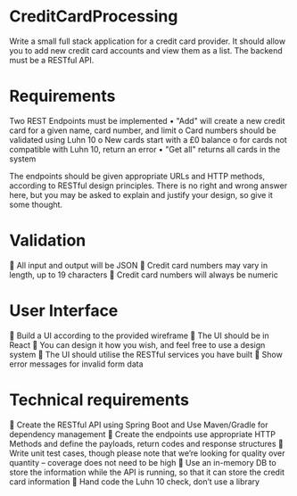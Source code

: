 # CreditCardProcessing


Write a small full stack application for a credit card provider. It should allow you to add new credit card accounts and view them as a list. The backend must be a RESTful API.

# Requirements

Two REST Endpoints must be implemented
•	"Add" will create a new credit card for a given name, card number, and limit
o	Card numbers should be validated using Luhn 10
o	New cards start with a £0 balance
o	for cards not compatible with Luhn 10, return an error
•	"Get all" returns all cards in the system

The endpoints should be given appropriate URLs and HTTP methods, according to RESTful design principles. There is no right and wrong answer here, but you may be asked to explain and justify your design, so give it some thought.

# Validation

	All input and output will be JSON
	Credit card numbers may vary in length, up to 19 characters
	Credit card numbers will always be numeric

# User Interface

	Build a UI according to the provided wireframe
	The UI should be in React
	You can design it how you wish, and feel free to use a design system
	The UI should utilise the RESTful services you have built
	Show error messages for invalid form data

# Technical requirements

	Create the RESTful API using Spring Boot and Use Maven/Gradle for dependency management
	Create the endpoints use appropriate HTTP Methods and define the payloads, return codes and response structures
	Write unit test cases, though please note that we’re looking for quality over quantity – coverage does not need to be high
	Use an in-memory DB to store the information while the API is running, so that it can store the credit card information
	Hand code the Luhn 10 check, don’t use a library


